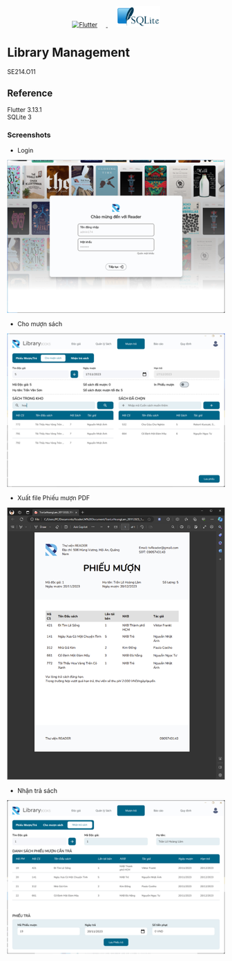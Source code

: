 <p align="center">
    <a href="https://flutter.dev/">
        <img alt="Flutter" src="https://storage.googleapis.com/cms-storage-bucket/c823e53b3a1a7b0d36a9.png" width="30%" hspace=20>
    </a>
    <a href="https://www.sqlite.org/index.html">
        <img alt="Supabase" src="decor/SQLite.png" width="20%" hspace=20>
    </a>
</p>

# Library Management

SE214.O11

## Reference

Flutter 3.13.1  
SQLite 3

### Screenshots

- Login

<p align="center">
    <img src="decor/login-page.png"/>
</p>

- Cho mượn sách

<p align="center">
    <img src="decor/muon_sach.png"/>
</p>

- Xuất file Phiếu mượn PDF

<p align="center">
    <img src="decor/phieu_muon.png"/>
</p>

- Nhận trả sách

<p align="center">
    <img src="decor/tra_sach.png"/>
</p>
